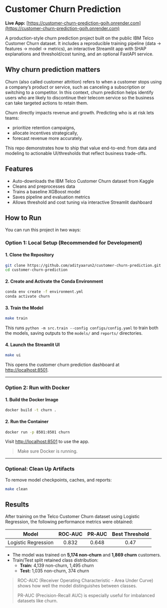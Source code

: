 # Customer Churn Prediction

**Live App:** [https://customer-churn-prediction-goih.onrender.com](https://customer-churn-prediction-goih.onrender.com)

A production-style churn prediction project built on the public IBM Telco Customer Churn dataset. It includes a reproducible training pipeline (data → features → model → metrics), an interactive Streamlit app with SHAP explanations and threshold/cost tuning, and an optional FastAPI service.

## Why churn prediction matters

Churn (also called customer attrition) refers to when a customer stops using a company’s product or service, such as canceling a subscription or switching to a competitor. In this context, churn prediction helps identify users who are likely to discontinue their telecom service so the business can take targeted actions to retain them.

Churn directly impacts revenue and growth. Predicting who is at risk lets teams:
- prioritize retention campaigns,
- allocate incentives strategically,
- forecast revenue more accurately.

This repo demonstrates how to ship that value end-to-end: from data and modeling to actionable UI/thresholds that reflect business trade-offs.

## Features
- Auto-downloads the IBM Telco Customer Churn dataset from Kaggle
- Cleans and preprocesses data
- Trains a baseline XGBoost model
- Saves pipeline and evaluation metrics
- Allows threshold and cost tuning via interactive Streamlit dashboard

## How to Run
You can run this project in two ways:

### Option 1: Local Setup (Recommended for Development)

#### 1. Clone the Repository
```bash
git clone https://github.com/adityaarun2/customer-churn-prediction.git
cd customer-churn-prediction
```

#### 2. Create and Activate the Conda Environment
```bash
conda env create -f environment.yml
conda activate churn
```

#### 3. Train the Model
```bash
make train
```
This runs `python -m src.train --config configs/config.yaml` to train both the models, saving outputs to the `models/` and `reports/` directories.

#### 4. Launch the Streamlit UI
```bash
make ui
```
This opens the customer churn prediction dashboard at [http://localhost:8501](http://localhost:8501).

---

### Option 2: Run with Docker

#### 1. Build the Docker Image
```bash
docker build -t churn .
```

#### 2. Run the Container
```bash
docker run -p 8501:8501 churn
```

Visit [http://localhost:8501](http://localhost:8501) to use the app.

> Make sure Docker is running.

---

### Optional: Clean Up Artifacts
To remove model checkpoints, caches, and reports:
```bash
make clean
```

## Results

After training on the Telco Customer Churn dataset using Logistic Regression, the following performance metrics were obtained:

| Model               | ROC‑AUC | PR‑AUC | Best Threshold |
|---------------------|:-------:|:------:|:--------------:|
| Logistic Regression | 0.832   | 0.648  | 0.47           |

- The model was trained on **5,174 non-churn** and **1,869 churn** customers.
- Train/Test split retained class distribution:
  - **Train:** 4,139 non-churn, 1,495 churn
  - **Test:** 1,035 non-churn, 374 churn

> ROC-AUC (Receiver Operating Characteristic - Area Under Curve) shows how well the model distinguishes between classes.
>
> PR-AUC (Precision-Recall AUC) is especially useful for imbalanced datasets like churn.
